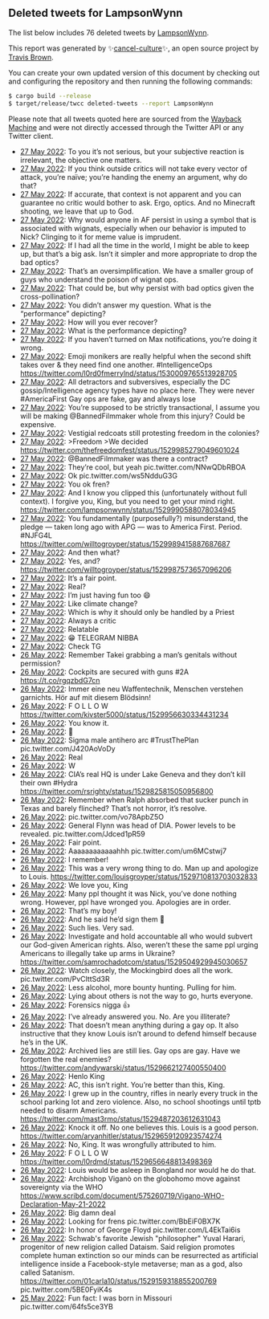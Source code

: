 ## Deleted tweets for LampsonWynn

The list below includes 76 deleted tweets by
[LampsonWynn](https://twitter.com/LampsonWynn).



This report was generated by ✨[cancel-culture](https://github.com/travisbrown/cancel-culture)✨,
an open source project by [Travis Brown](https://twitter.com/travisbrown).

You can create your own updated version of this document by checking out and configuring the
repository and then running the following commands:

```bash
$ cargo build --release
$ target/release/twcc deleted-tweets --report LampsonWynn
```

Please note that all tweets quoted here are sourced from the
[Wayback Machine](https://web.archive.org) and were not directly accessed through the Twitter API or
any Twitter client.

* [27 May 2022](https://web.archive.org/web/20220527082611/https://twitter.com/LampsonWynn/status/1530102981672046592): To you it’s not serious, but your subjective reaction is irrelevant, the objective one matters. <!--1530102981672046592-->
* [27 May 2022](https://web.archive.org/web/20220527080507/https://twitter.com/LampsonWynn/status/1530097639588474880): If you think outside critics will not take every vector of attack, you’re naïve; you’re handing the enemy an argument, why do that? <!--1530097639588474880-->
* [27 May 2022](https://web.archive.org/web/20220527080102/https://twitter.com/LampsonWynn/status/1530096657269858305): If accurate, that context is not apparent and you can guarantee no critic would bother to ask. Ergo, optics.   And no Minecraft shooting, we leave that up to God. <!--1530096657269858305-->
* [27 May 2022](https://web.archive.org/web/20220527074459/https://twitter.com/LampsonWynn/status/1530092631211974656): Why would anyone in AF persist in using a symbol that is associated with wignats, especially when our behavior is imputed to Nick? Clinging to it for meme value is imprudent. <!--1530092631211974656-->
* [27 May 2022](https://web.archive.org/web/20220527063050/https://twitter.com/LampsonWynn/status/1530073885063774208): If I had all the time in the world, I might be able to keep up, but that’s a big ask. Isn’t it simpler and more appropriate to drop the bad optics? <!--1530073885063774208-->
* [27 May 2022](https://web.archive.org/web/20220527062857/https://twitter.com/LampsonWynn/status/1530073511707807745): That’s an oversimplification. We have a smaller group of guys who understand the poison of wignat ops. <!--1530073511707807745-->
* [27 May 2022](https://web.archive.org/web/20220527062645/https://twitter.com/LampsonWynn/status/1530072844897353728): That could be, but why persist with bad optics given the cross-pollination? <!--1530072844897353728-->
* [27 May 2022](https://web.archive.org/web/20220527041135/https://twitter.com/LampsonWynn/status/1530038860763303944): You didn’t answer my question. What is the “performance” depicting? <!--1530038860763303944-->
* [27 May 2022](https://web.archive.org/web/20220527040752/https://twitter.com/LampsonWynn/status/1530037848396730373): How will you ever recover? <!--1530037848396730373-->
* [27 May 2022](https://web.archive.org/web/20220527040608/https://twitter.com/LampsonWynn/status/1530037585908842496): What is the performance depicting? <!--1530037585908842496-->
* [27 May 2022](https://web.archive.org/web/20220527030515/https://twitter.com/LampsonWynn/status/1530022199364419584): If you haven’t turned on Max notifications, you’re doing it wrong. <!--1530022199364419584-->
* [27 May 2022](https://web.archive.org/web/20220527024450/https://twitter.com/LampsonWynn/status/1530017111455592448): Emoji monikers are really helpful when the second shift takes over & they need find one another.  #IntelligenceOps  https://twitter.com/l0rd0fmerrylnd/status/1530009765513928705 <!--1530017111455592448-->
* [27 May 2022](https://web.archive.org/web/20220527024248/https://twitter.com/LampsonWynn/status/1530016406934155264): All detractors and subversives, especially the DC gossip/Intelligence agency types have no place here. They were never  #AmericaFirst    Gay ops are fake, gay and always lose <!--1530016406934155264-->
* [27 May 2022](https://web.archive.org/web/20220527013807/https://twitter.com/LampsonWynn/status/1530000306938912769): You’re supposed to be strictly transactional, I assume you will be making  @BannedFilmmaker  whole from this injury? Could be expensive. <!--1530000306938912769-->
* [27 May 2022](https://web.archive.org/web/20220527013642/https://twitter.com/LampsonWynn/status/1529999941363302401): Vestigial redcoats still protesting freedom in the colonies? <!--1529999941363302401-->
* [27 May 2022](https://web.archive.org/web/20220527013102/https://twitter.com/LampsonWynn/status/1529998457758285824): >Freedom  >We decided https://twitter.com/thefreedomfest/status/1529985279049601024 <!--1529998457758285824-->
* [27 May 2022](https://web.archive.org/web/20220527013209/https://twitter.com/LampsonWynn/status/1529998189557780486): @BannedFilmmaker  was there a contract? <!--1529998189557780486-->
* [27 May 2022](https://web.archive.org/web/20220527012840/https://twitter.com/LampsonWynn/status/1529997813899067392): They’re cool, but yeah pic.twitter.com/NNwQDbRBOA <!--1529997813899067392-->
* [27 May 2022](https://web.archive.org/web/20220527011940/https://twitter.com/LampsonWynn/status/1529995638632435712): Ok pic.twitter.com/ws5NdduG3G <!--1529995638632435712-->
* [27 May 2022](https://web.archive.org/web/20220527010921/https://twitter.com/LampsonWynn/status/1529992918680801280): You ok fren? <!--1529992918680801280-->
* [27 May 2022](https://web.archive.org/web/20220527010451/https://twitter.com/LampsonWynn/status/1529991899821461511): And I know you clipped this (unfortunately without full context). I forgive you, King, but you need to get your mind right. https://twitter.com/lampsonwynn/status/1529990588078034945 <!--1529991899821461511-->
* [27 May 2022](https://web.archive.org/web/20220527005935/https://twitter.com/LampsonWynn/status/1529990588078034945): You fundamentally (purposefully?) misunderstand, the pledge — taken long ago with APG — was to America First. Period.  #NJFG4L  https://twitter.com/willtogroyper/status/1529989415887687687 <!--1529990588078034945-->
* [27 May 2022](https://web.archive.org/web/20220527005612/https://twitter.com/LampsonWynn/status/1529989741071826944): And then what? <!--1529989741071826944-->
* [27 May 2022](https://web.archive.org/web/20220527005441/https://twitter.com/LampsonWynn/status/1529988507753586689): Yes, and? https://twitter.com/willtogroyper/status/1529987573657096206 <!--1529988507753586689-->
* [27 May 2022](https://web.archive.org/web/20220527002916/https://twitter.com/LampsonWynn/status/1529982915420925952): It’s a fair point. <!--1529982915420925952-->
* [27 May 2022](https://web.archive.org/web/20220527003842/https://twitter.com/LampsonWynn/status/1529982441489780736): Real? <!--1529982441489780736-->
* [27 May 2022](https://web.archive.org/web/20220527002411/https://twitter.com/LampsonWynn/status/1529981651706466304): I’m just having fun too 😄 <!--1529981651706466304-->
* [27 May 2022](https://web.archive.org/web/20220527002349/https://twitter.com/LampsonWynn/status/1529981411679080448): Like climate change? <!--1529981411679080448-->
* [27 May 2022](https://web.archive.org/web/20220527002142/https://twitter.com/LampsonWynn/status/1529981060712308736): Which is why it should only be handled by a Priest <!--1529981060712308736-->
* [27 May 2022](https://web.archive.org/web/20220527002042/https://twitter.com/LampsonWynn/status/1529980694193008640): Always a critic <!--1529980694193008640-->
* [27 May 2022](https://web.archive.org/web/20220527001603/https://twitter.com/LampsonWynn/status/1529979456856608769): Relatable <!--1529979456856608769-->
* [27 May 2022](https://web.archive.org/web/20220527001157/https://twitter.com/LampsonWynn/status/1529978418288156672): 😁 TELEGRAM NIBBA <!--1529978418288156672-->
* [27 May 2022](https://web.archive.org/web/20220527000857/https://twitter.com/LampsonWynn/status/1529977806217629696): Check TG <!--1529977806217629696-->
* [26 May 2022](https://web.archive.org/web/20220526233305/https://twitter.com/LampsonWynn/status/1529968788489183233): Remember Takei grabbing a man’s genitals without permission? <!--1529968788489183233-->
* [26 May 2022](https://web.archive.org/web/20220526232903/https://twitter.com/LampsonWynn/status/1529967884134277122): Cockpits are secured with guns #2A https://t.co/rgqzbdG7cn <!--1529967884134277122-->
* [26 May 2022](https://web.archive.org/web/20220526232042/https://twitter.com/LampsonWynn/status/1529965642614419457): Immer eine neu Waffentechnik, Menschen verstehen garnichts. Hör auf mit diesem Blödsinn! <!--1529965642614419457-->
* [26 May 2022](https://web.archive.org/web/20220526224654/https://twitter.com/LampsonWynn/status/1529957230300147712): F O L L O W https://twitter.com/kivster5000/status/1529956630334431234 <!--1529957230300147712-->
* [26 May 2022](https://web.archive.org/web/20220526220741/https://twitter.com/LampsonWynn/status/1529947330387972096): You know it. <!--1529947330387972096-->
* [26 May 2022](https://web.archive.org/web/20220526221124/https://twitter.com/LampsonWynn/status/1529947228969631744): 👑 <!--1529947228969631744-->
* [26 May 2022](https://web.archive.org/web/20220526220522/https://twitter.com/LampsonWynn/status/1529946719579869184): Sigma male antihero arc  #TrustThePlan  pic.twitter.com/J420AoVoDy <!--1529946719579869184-->
* [26 May 2022](https://web.archive.org/web/20220526215814/https://twitter.com/LampsonWynn/status/1529944885687488512): Real <!--1529944885687488512-->
* [26 May 2022](https://web.archive.org/web/20220526215736/https://twitter.com/LampsonWynn/status/1529944734742917120): W <!--1529944734742917120-->
* [26 May 2022](https://web.archive.org/web/20220526213020/https://twitter.com/LampsonWynn/status/1529937955581612032): CIA’s real HQ is under Lake Geneva and they don’t kill their own  #Hydra  https://twitter.com/rsrighty/status/1529825815050956800 <!--1529937955581612032-->
* [26 May 2022](https://web.archive.org/web/20220526212351/https://twitter.com/LampsonWynn/status/1529936300509306880): Remember when Ralph absorbed that sucker punch in Texas and barely flinched? That’s not horror, it’s resolve. <!--1529936300509306880-->
* [26 May 2022](https://web.archive.org/web/20220526211520/https://twitter.com/LampsonWynn/status/1529934168695525376): pic.twitter.com/vo78ApbZ5O <!--1529934168695525376-->
* [26 May 2022](https://web.archive.org/web/20220526195348/https://twitter.com/LampsonWynn/status/1529913577951227904): General Flynn was head of DIA. Power levels to be revealed. pic.twitter.com/Jdced1pR59 <!--1529913577951227904-->
* [26 May 2022](https://web.archive.org/web/20220526193820/https://twitter.com/LampsonWynn/status/1529909736803401728): Fair point. <!--1529909736803401728-->
* [26 May 2022](https://web.archive.org/web/20220526193617/https://twitter.com/LampsonWynn/status/1529909174947131394): Aaaaaaaaaaaahhh pic.twitter.com/um6MCstwj7 <!--1529909174947131394-->
* [26 May 2022](https://web.archive.org/web/20220526065031/https://twitter.com/LampsonWynn/status/1529716419230806017): I remember! <!--1529716419230806017-->
* [26 May 2022](https://web.archive.org/web/20220526063551/https://twitter.com/LampsonWynn/status/1529712707808546816): This was a very wrong thing to do. Man up and apologize to Louis. https://twitter.com/louisgroyper/status/1529710813703032833 <!--1529712707808546816-->
* [26 May 2022](https://web.archive.org/web/20220526061859/https://twitter.com/LampsonWynn/status/1529708502377058304): We love you, King <!--1529708502377058304-->
* [26 May 2022](https://web.archive.org/web/20220526060145/https://twitter.com/LampsonWynn/status/1529704262195814400): Many ppl thought it was Nick, you’ve done nothing wrong. However, ppl have wronged you. Apologies are in order. <!--1529704262195814400-->
* [26 May 2022](https://web.archive.org/web/20220526053602/https://twitter.com/LampsonWynn/status/1529697735925895168): That’s my boy! <!--1529697735925895168-->
* [26 May 2022](https://web.archive.org/web/20220526052223/https://twitter.com/LampsonWynn/status/1529694251251998720): And he said he’d sign them 🤣 <!--1529694251251998720-->
* [26 May 2022](https://web.archive.org/web/20220526051753/https://twitter.com/LampsonWynn/status/1529692612021538816): Such lies. Very sad. <!--1529692612021538816-->
* [26 May 2022](https://web.archive.org/web/20220526045254/https://twitter.com/LampsonWynn/status/1529686899253620736): Investigate and hold accountable all who would subvert our God-given American rights. Also, weren’t these the same ppl urging Americans to illegally take up arms in Ukraine? https://twitter.com/samrochadotcom/status/1529504929945030657 <!--1529686899253620736-->
* [26 May 2022](https://web.archive.org/web/20220526044812/https://twitter.com/LampsonWynn/status/1529685677805142016): Watch closely, the Mockingbird does all the work. pic.twitter.com/PvClttSd3R <!--1529685677805142016-->
* [26 May 2022](https://web.archive.org/web/20220526040404/https://twitter.com/LampsonWynn/status/1529674650266918913): Less alcohol, more bounty hunting. Pulling for him. <!--1529674650266918913-->
* [26 May 2022](https://web.archive.org/web/20220526035347/https://twitter.com/LampsonWynn/status/1529671929375780864): Lying about others is not the way to go, hurts everyone. <!--1529671929375780864-->
* [26 May 2022](https://web.archive.org/web/20220526034944/https://twitter.com/LampsonWynn/status/1529671000832348161): Forensics nigga 👍 <!--1529671000832348161-->
* [26 May 2022](https://web.archive.org/web/20220526033907/https://twitter.com/LampsonWynn/status/1529668370429116416): I’ve already answered you. No. Are you illiterate? <!--1529668370429116416-->
* [26 May 2022](https://web.archive.org/web/20220526032743/https://twitter.com/LampsonWynn/status/1529665452476993537): That doesn’t mean anything during a gay op. It also instructive that they know Louis isn’t around to defend himself because he’s in the UK. <!--1529665452476993537-->
* [26 May 2022](https://web.archive.org/web/20220526032710/https://twitter.com/LampsonWynn/status/1529665117960318977): Archived lies are still lies. Gay ops are gay. Have we forgotten the real enemies? https://twitter.com/andywarski/status/1529662127400550400 <!--1529665117960318977-->
* [26 May 2022](https://web.archive.org/web/20220526032358/https://twitter.com/LampsonWynn/status/1529664527016415233): Henlo King <!--1529664527016415233-->
* [26 May 2022](https://web.archive.org/web/20220526032344/https://twitter.com/LampsonWynn/status/1529664387480334336): AC, this isn’t right. You’re better than this, King. <!--1529664387480334336-->
* [26 May 2022](https://web.archive.org/web/20220526031931/https://twitter.com/LampsonWynn/status/1529663353127219201): I grew up in the country, rifles in nearly every truck in the school parking lot and zero violence. Also, no school shootings until tptb needed to disarm Americans. https://twitter.com/mast3rmo/status/1529487203612631043 <!--1529663353127219201-->
* [26 May 2022](https://web.archive.org/web/20220526031316/https://twitter.com/LampsonWynn/status/1529661796092551168): Knock it off. No one believes this. Louis is a good person. https://twitter.com/aryanhitler/status/1529659120923574274 <!--1529661796092551168-->
* [26 May 2022](https://web.archive.org/web/20220526030939/https://twitter.com/LampsonWynn/status/1529660965465100295): No, King. It was wrongfully attributed to him. <!--1529660965465100295-->
* [26 May 2022](https://web.archive.org/web/20220526025831/https://twitter.com/LampsonWynn/status/1529658154471919616): F O L L O W https://twitter.com/l0rdmd/status/1529656648813498369 <!--1529658154471919616-->
* [26 May 2022](https://web.archive.org/web/20220526025805/https://twitter.com/LampsonWynn/status/1529657988805320709): Louis would be asleep in Bongland nor would he do that. <!--1529657988805320709-->
* [26 May 2022](https://web.archive.org/web/20220526025201/https://twitter.com/LampsonWynn/status/1529656497067634688): Archbishop Viganò on the globohomo move against sovereignty via the WHO https://www.scribd.com/document/575260719/Vigano-WHO-Declaration-May-21-2022 <!--1529656497067634688-->
* [26 May 2022](https://web.archive.org/web/20220526024536/https://twitter.com/LampsonWynn/status/1529654959678967808): Big damn deal <!--1529654959678967808-->
* [26 May 2022](https://web.archive.org/web/20220526021825/https://twitter.com/LampsonWynn/status/1529647898085974016): Looking for frens pic.twitter.com/BbEiF0BX7K <!--1529647898085974016-->
* [26 May 2022](https://web.archive.org/web/20220526021608/https://twitter.com/LampsonWynn/status/1529647424251129856): In honor of George Floyd pic.twitter.com/L4EkTai6is <!--1529647424251129856-->
* [26 May 2022](https://web.archive.org/web/20220526013740/https://twitter.com/LampsonWynn/status/1529637712851980288): Schwab's favorite Jewish "philosopher" Yuval Harari, progenitor of new religion called Dataism. Said religion promotes complete human extinction so our minds can be resurrected as artificial intelligence inside a Facebook-style metaverse; man as a god, also called Satanism.  https://twitter.com/01carla10/status/1529159318855200769  pic.twitter.com/5BE0FyiK4s <!--1529637712851980288-->
* [25 May 2022](https://web.archive.org/web/20220525220313/https://twitter.com/LampsonWynn/status/1529575661664280577): Fun fact: I was born in Missouri pic.twitter.com/64fs5ce3YB <!--1529575661664280577-->
